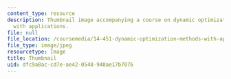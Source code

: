 ```yaml
---
content_type: resource
description: Thumbnail image accompanying a course on dynamic optimization methods
  with applications.
file: null
file_location: /coursemedia/14-451-dynamic-optimization-methods-with-applications-fall-2009/dfc9a8accd7eae420548948ae17b7076_14-451s07-th.jpg
file_type: image/jpeg
resourcetype: Image
title: Thumbnail
uid: dfc9a8ac-cd7e-ae42-0548-948ae17b7076
---
```

